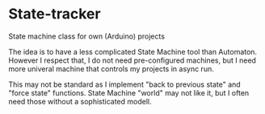 # State-tracker
State machine class for own (Arduino) projects

The idea is to have a less complicated State Machine tool than Automaton.
However I respect that, I do not need pre-configured machines, but I need more univeral machine that controls my projects in async run.

This may not be standard as I implement "back to previous state" and "force state" functions.
State Machine "world" may not like it, but I often need those without a sophisticated modell.
